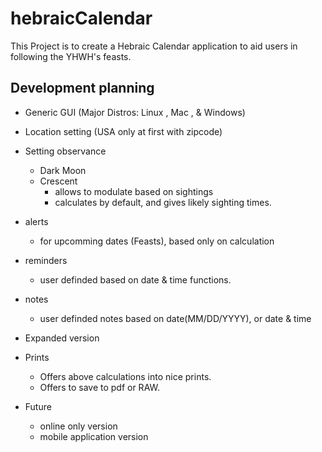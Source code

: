 # hebraicCalendar
This Project is to create a Hebraic Calendar application to aid users in following the YHWH's feasts.


## Development planning 
- Generic GUI (Major Distros: Linux , Mac , & Windows)
- Location setting (USA only at first with zipcode)
- Setting observance
  - Dark Moon
  - Crescent
    - allows to modulate based on sightings
    - calculates by default, and gives likely sighting times.
- alerts
  - for upcomming dates (Feasts), based only on calculation
- reminders
  - user definded based on date & time functions.
- notes
    - user definded notes based on date(MM/DD/YYYY), or date & time
- Expanded version
 - Prints
   - Offers above calculations into nice prints.
   - Offers to save to pdf or RAW.

- Future
  - online only version
  - mobile application version
